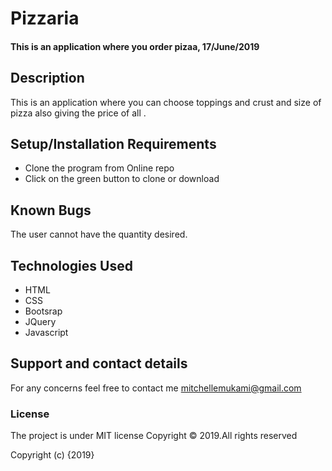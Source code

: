 # Pizzaria
#### This is an application where you order pizaa, 17/June/2019
## Description
This is an application where you can choose toppings and crust and size of pizza also giving the price of all .
## Setup/Installation Requirements
* Clone the program from Online repo
* Click on the green button to clone or download

## Known Bugs
The user cannot have the quantity desired.
## Technologies Used
* HTML
* CSS
* Bootsrap
* JQuery
* Javascript

## Support and contact details
For any concerns feel free to contact me
mitchellemukami@gmail.com
### License
The project is under MIT license Copyright © 2019.All rights reserved

Copyright (c) {2019}

